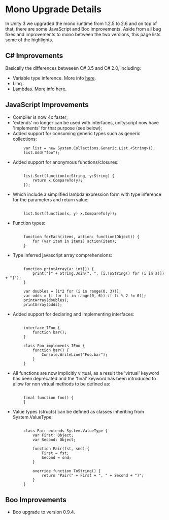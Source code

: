Mono Upgrade Details
====================

In Unity 3 we upgraded the mono runtime from 1.2.5 to 2.6 and on top of that, there are some JavaScript and Boo improvements. Aside from all bug fixes and improvements to mono between the two versions, this page lists some of the highlights.

C# Improvements
---------------

Basically the differences betweeen C# 3.5 and C# 2.0, including:
* Variable type inference. More info [here](http://msdn.microsoft.com/en-us/library/bb383973.aspx.md).
* Linq .
* Lambdas. More info [here](http://msdn.microsoft.com/en-us/library/bb397687.aspx.md).

JavaScript Improvements
-----------------------

* Compiler is now 4x faster;
* 'extends' no longer can be used with interfaces, unityscript now have 'implements' for that purpose (see below);
* Added support for consuming generic types such as generic collections:
````
		var list = new System.Collections.Generic.List.<String>();
		list.Add("foo");

````
* Added support for anonymous functions/closures:
````

		list.Sort(function(x:String, y:String) {
			return x.CompareTo(y);
		});

````
* Which include a simplified lambda expression form with type inference for the parameters and return value:
````

		list.Sort(function(x, y) x.CompareTo(y));

````
* Function types:
````

		function forEach(items, action: function(Object)) {
			for (var item in items) action(item);
		}

````
* Type inferred javascript array comprehensions:
````

		function printArray(a: int[]) {
			print("[" + String.Join(", ", [i.ToString() for (i in a)]) + "]");
		}
		
		var doubles = [i*2 for (i in range(0, 3))];
		var odds = [i for (i in range(0, 6)) if (i % 2 != 0)];
		printArray(doubles);
		printArray(odds);

````

* Added support for declaring and implementing interfaces:
````

		interface IFoo {
			function bar();
		}
		
		class Foo implements IFoo {
			function bar() {
				Console.WriteLine("Foo.bar");
			}
		}

````

* All functions are now implicitly virtual, as a result the 'virtual' keyword has been deprecated and the 'final' keyword has been introduced to allow for non virtual methods to be defined as:
````

		final function foo() {
		}

````
* Value types (structs) can be defined as classes inheriting from System.ValueType:
````

		class Pair extends System.ValueType {
			var First: Object;
			var Second: Object;
			
			function Pair(fst, snd) {
				First = fst;
				Second = snd;
			}
			
			override function ToString() {
				return "Pair(" + First + ", " + Second + ")";
			}
		}

````
Boo Improvements
----------------

* Boo upgrade to version 0.9.4.
